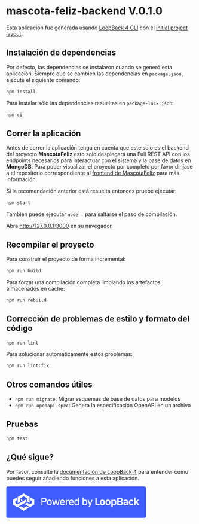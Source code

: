 # mascota-feliz-backend V.0.1.0

Esta aplicación fue generada usando [LoopBack 4 CLI](https://loopback.io/doc/en/lb4/Command-line-interface.html) con el
[initial project layout](https://loopback.io/doc/en/lb4/Loopback-application-layout.html).

## Instalación de dependencias

Por defecto, las dependencias se instalaron cuando se generó esta aplicación.
Siempre que se cambien las dependencias en `package.json`, ejecute el siguiente comando:

```sh
npm install
```

Para instalar sólo las dependencias resueltas en `package-lock.json`:

```sh
npm ci
```

## Correr la aplicación

Antes de correr la aplicación tenga en cuenta que este solo es el backend del proyecto **MascotaFeliz** esto solo desplegará una Full REST API con los endpoints necesarios para interactuar con el sistema y la base de datos en **MongoDB**. Para poder visualizar el proyecto por completo por favor dirijase a el repositorio correspondiente al [frontend de MascotaFeliz](https://github.com/jhonjab19/mascota-feliz-frontend) para más información.

Si la recomendación anterior está resuelta entonces pruebe ejecutar:

```sh
npm start
```

También puede ejecutar `node .` para saltarse el paso de compilación.

Abra http://127.0.0.1:3000 en su navegador.

## Recompilar el proyecto

Para construir el proyecto de forma incremental:

```sh
npm run build
```

Para forzar una compilación completa limpiando los artefactos almacenados en caché:

```sh
npm run rebuild
```

## Corrección de problemas de estilo y formato del código

```sh
npm run lint
```

Para solucionar automáticamente estos problemas:

```sh
npm run lint:fix
```

## Otros comandos útiles

- `npm run migrate`: Migrar esquemas de base de datos para modelos
- `npm run openapi-spec`: Genera la especificación OpenAPI en un archivo

## Pruebas

```sh
npm test
```

## ¿Qué sigue?

Por favor, consulte la [documentación de LoopBack 4](https://loopback.io/doc/en/lb4/) para
entender cómo puedes seguir añadiendo funciones a esta aplicación.

[![LoopBack](<https://github.com/loopbackio/loopback-next/raw/master/docs/site/imgs/branding/Powered-by-LoopBack-Badge-(blue)-@2x.png>)](http://loopback.io/)
